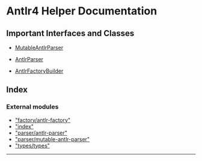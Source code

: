 
Antlr4 Helper Documentation
===========================

Important Interfaces and Classes
--------------------------------

*   [MutableAntlrParser](./classes/_parser_mutable_antlr_parser_.mutableantlrparser.md)
    
*   [AntlrParser](./classes/_parser_antlr_parser_.antlrparser.md)
    
*   [AntlrFactoryBuilder](./classes/_factory_antlr_factory_.antlrfactorybuilder.md)

## Index

### External modules

* ["factory/antlr-factory"](modules/_factory_antlr_factory_.md)
* ["index"](modules/_index_.md)
* ["parser/antlr-parser"](modules/_parser_antlr_parser_.md)
* ["parser/mutable-antlr-parser"](modules/_parser_mutable_antlr_parser_.md)
* ["types/types"](modules/_types_types_.md)

---

